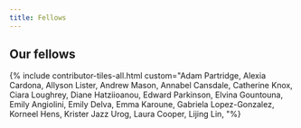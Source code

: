 ```yaml
---
title: Fellows
---
```


## Our fellows

{% include contributor-tiles-all.html custom="Adam Partridge, 
                                              Alexia Cardona, 
                                              Allyson Lister, 
                                              Andrew Mason, 
                                              Annabel Cansdale, 
                                              Catherine Knox, 
                                              Ciara Loughrey, 
                                              Diane Hatziioanou, 
                                              Edward Parkinson, 
                                              Elvina Gountouna, 
                                              Emily Angiolini, 
                                              Emily Delva, 
                                              Emma Karoune, 
                                              Gabriela Lopez-Gonzalez, 
                                              Korneel Hens, 
                                              Krister Jazz Urog, 
                                              Laura Cooper, 
                                              Lijing Lin, "%} 